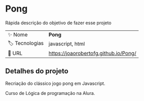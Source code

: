 # Pong

Rápida descrição do objetivo de fazer esse projeto

|  |     |
| -------------  | --- |
| :sparkles: Nome        | **Pong**
| :label: Tecnologias | javascript, html
| :rocket: URL         | https://joaorobertofg.github.io/Pong/

## Detalhes do projeto

Recriação do clássico jogo pong em Javascript.

Curso de Lógica de programação na Alura.
